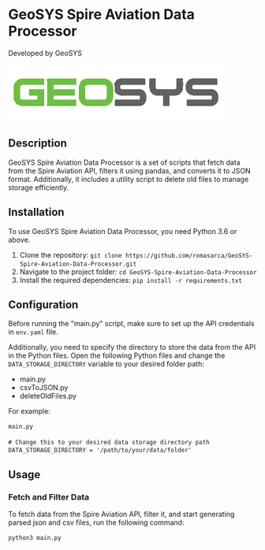 # GeoSYS Spire Aviation Data Processor

Developed by GeoSYS

![Logo](geosys.png)

## Description
GeoSYS Spire Aviation Data Processor is a set of scripts that fetch data from the Spire Aviation API, filters it using pandas, and converts it to JSON format. Additionally, it includes a utility script to delete old files to manage storage efficiently.

## Installation
To use GeoSYS Spire Aviation Data Processor, you need Python 3.6 or above.

1. Clone the repository: `git clone https://github.com/romasarca/GeoSYS-Spire-Aviation-Data-Processor.git`
2. Navigate to the project folder: `cd GeoSYS-Spire-Aviation-Data-Processor`
3. Install the required dependencies: `pip install -r requirements.txt`

## Configuration
Before running the "main.py" script, make sure to set up the API credentials in `env.yaml` file.

Additionally, you need to specify the directory to store the data from the API in the Python files. Open the following Python files and change the `DATA_STORAGE_DIRECTORY` variable to your desired folder path:

- main.py
- csvToJSON.py
- deleteOldFiles.py

For example:

```
main.py

# Change this to your desired data storage directory path
DATA_STORAGE_DIRECTORY = '/path/to/your/data/folder'
```
## Usage
### Fetch and Filter Data
To fetch data from the Spire Aviation API, filter it, and start generating parsed json and csv files, run the following command:

```python
python3 main.py
```

